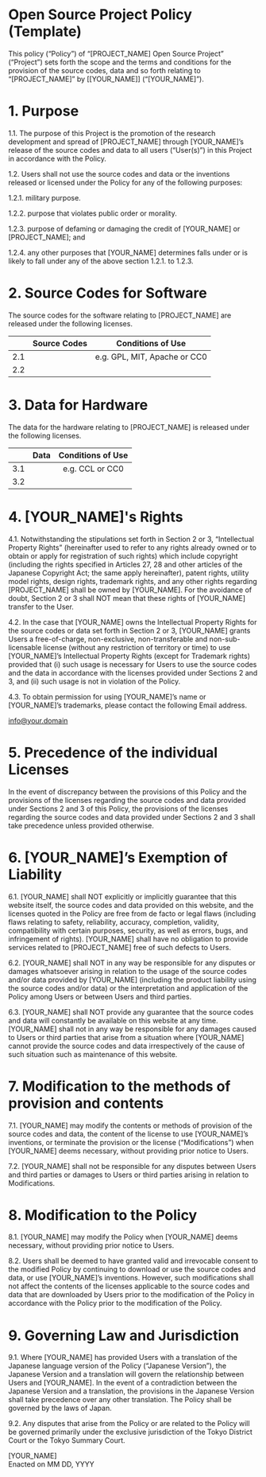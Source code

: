 # Open Source Project Policy (Template)

This policy (“Policy”) of “[PROJECT_NAME] Open Source Project” (“Project”) sets forth the scope and the terms and conditions for the provision of the source codes, data and so forth relating to “[PROJECT_NAME]” by [[YOUR_NAME]] (“[YOUR_NAME]”).

# 1. Purpose

1.1. The purpose of this Project is the promotion of the research development and spread of [PROJECT_NAME] through [YOUR_NAME]’s release of the source codes and data to all users (“User(s)”) in this Project in accordance with the Policy.

1.2. Users shall not use the source codes and data or the inventions released or licensed under the Policy for any of the following purposes:

1.2.1. military purpose.

1.2.2. purpose that violates public order or morality.

1.2.3. purpose of defaming or damaging the credit of [YOUR_NAME] or [PROJECT_NAME]; and

1.2.4. any other purposes that [YOUR_NAME] determines falls under or is likely to fall under any of the above section 1.2.1. to 1.2.3.

# 2. Source Codes for Software

The source codes for the software relating to [PROJECT_NAME] are released under the following licenses.

||Source Codes|Conditions of Use|
|:-:|:-:|:-:|
|2.1||e.g. GPL, MIT, Apache or CC0|
|2.2|||

# 3. Data for Hardware

The data for the hardware relating to [PROJECT_NAME] is released under the following licenses.

||Data|Conditions of Use|
|:-:|:-:|:-:|
|3.1||e.g. CCL or CC0|
|3.2|||

# 4. [YOUR_NAME]'s Rights

4.1. Notwithstanding the stipulations set forth in Section 2 or 3, “Intellectual Property Rights” (hereinafter used to refer to any rights already owned or to obtain or apply for registration of such rights) which include copyright (including the rights specified in Articles 27, 28 and other articles of the Japanese Copyright Act; the same apply hereinafter), patent rights, utility model rights, design rights, trademark rights, and any other rights regarding [PROJECT_NAME] shall be owned by [YOUR_NAME]. For the avoidance of doubt, Section 2 or 3 shall NOT mean that these rights of [YOUR_NAME] transfer to the User.

4.2. In the case that [YOUR_NAME] owns the Intellectual Property Rights for the source codes or data set forth in Section 2 or 3, [YOUR_NAME] grants Users a free-of-charge, non-exclusive, non-transferable and non-sub-licensable license (without any restriction of territory or time) to use [YOUR_NAME]’s Intellectual Property Rights (except for Trademark rights) provided that (i) such usage is necessary for Users to use the source codes and the data in accordance with the licenses provided under Sections 2 and 3, and (ii) such usage is not in violation of the Policy.

4.3. To obtain permission for using [YOUR_NAME]’s name or [YOUR_NAME]’s trademarks, please contact the following Email address.

info@your.domain

# 5. Precedence of the individual Licenses

In the event of discrepancy between the provisions of this Policy and the provisions of the licenses regarding the source codes and data provided under Sections 2 and 3 of this Policy, the provisions of the licenses regarding the source codes and data provided under Sections 2 and 3 shall take precedence unless provided otherwise.

# 6. [YOUR_NAME]’s Exemption of Liability

6.1. [YOUR_NAME] shall NOT explicitly or implicitly guarantee that this website itself, the source codes and data provided on this website, and the licenses quoted in the Policy are free from de facto or legal flaws (including flaws relating to safety, reliability, accuracy, completion, validity, compatibility with certain purposes, security, as well as errors, bugs, and infringement of rights). [YOUR_NAME] shall have no obligation to provide services related to [PROJECT_NAME] free of such defects to Users.

6.2. [YOUR_NAME] shall NOT in any way be responsible for any disputes or damages whatsoever arising in relation to the usage of the source codes and/or data provided by [YOUR_NAME] (including the product liability using the source codes and/or data) or the interpretation and application of the Policy among Users or between Users and third parties.

6.3. [YOUR_NAME] shall NOT provide any guarantee that the source codes and data will constantly be available on this website at any time. [YOUR_NAME] shall not in any way be responsible for any damages caused to Users or third parties that arise from a situation where [YOUR_NAME] cannot provide the source codes and data irrespectively of the cause of such situation such as maintenance of this website.

# 7. Modification to the methods of provision and contents

7.1.  [YOUR_NAME] may modify the contents or methods of provision of the source codes and data, the content of the license to use [YOUR_NAME]’s inventions, or terminate the provision or the license (“Modifications”) when [YOUR_NAME] deems necessary, without providing prior notice to Users.

7.2. [YOUR_NAME] shall not be responsible for any disputes between Users and third parties or damages to Users or third parties arising in relation to Modifications.

# 8. Modification to the Policy

8.1. [YOUR_NAME] may modify the Policy when [YOUR_NAME] deems necessary, without providing prior notice to Users.

8.2. Users shall be deemed to have granted valid and irrevocable consent to the modified Policy by continuing to download or use the source codes and data, or use [YOUR_NAME]’s inventions. However, such modifications shall not affect the contents of the licenses applicable to the source codes and data that are downloaded by Users prior to the modification of the Policy in accordance with the Policy prior to the modification of the Policy.

# 9. Governing Law and Jurisdiction

9.1. Where [YOUR_NAME] has provided Users with a translation of the Japanese language version of the Policy (“Japanese Version”), the Japanese Version and a translation will govern the relationship between Users and [YOUR_NAME]. In the event of a contradiction between the Japanese Version and a translation, the provisions in the Japanese Version shall take precedence over any other translation. The Policy shall be governed by the laws of Japan.

9.2. Any disputes that arise from the Policy or are related to the Policy will be governed primarily under the exclusive jurisdiction of the Tokyo District Court or the Tokyo Summary Court.

[YOUR_NAME]  
Enacted on MM DD, YYYY